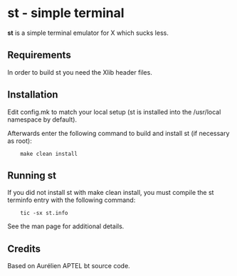 # st - simple terminal
**st** is a simple terminal emulator for X which sucks less.


## Requirements
In order to build st you need the Xlib header files.


## Installation
Edit config.mk to match your local setup (st is installed into
the /usr/local namespace by default).

Afterwards enter the following command to build and install st (if
necessary as root):
```
    make clean install
```

## Running st
If you did not install st with make clean install, you must compile
the st terminfo entry with the following command:
```
    tic -sx st.info
```
See the man page for additional details.

## Credits
Based on Aurélien APTEL <aurelien dot aptel at gmail dot com> bt source code.

